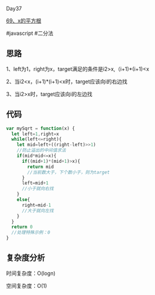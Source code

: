 Day37

[69、x的平方根](https://leetcode-cn.com/problems/sqrtx/)

#javascript #二分法
## 思路
1、left为1，right为x，target满足的条件是i2>x,（i+1)*(i+1)<x

2、当i2<x，(i+1)*(i+1)<x时，target应该向i的右边找

3、当i2>x时，target应该向i的左边找

## 代码
```javascript
var mySqrt = function(x) {
  let left=1,right=x
  while(left<=right){
    let mid=left+((right-left)>>1)
    //防止溢出的中间值求法
    if(mid*mid<=x){
      if((mid+1)*(mid+1)>x){
        return mid
        //当前数大于，下个数小于，则为target
      }
      left=mid+1
      //小于就向右找
    }
    else{
      right=mid-1
      //大于就向左找
    }
  }
  return 0
  //处理特殊示例：0
}
```
## 复杂度分析
时间复杂度：O(logn)

空间复杂度：O(1)
